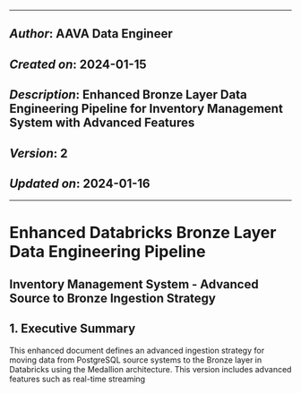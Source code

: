 _____________________________________________
## *Author*: AAVA Data Engineer
## *Created on*: 2024-01-15
## *Description*: Enhanced Bronze Layer Data Engineering Pipeline for Inventory Management System with Advanced Features
## *Version*: 2
## *Updated on*: 2024-01-16
_____________________________________________

# Enhanced Databricks Bronze Layer Data Engineering Pipeline
## Inventory Management System - Advanced Source to Bronze Ingestion Strategy

## 1. Executive Summary

This enhanced document defines an advanced ingestion strategy for moving data from PostgreSQL source systems to the Bronze layer in Databricks using the Medallion architecture. This version includes advanced features such as real-time streaming
